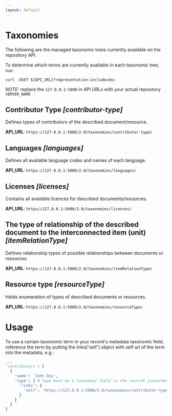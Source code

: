 ```yaml
---
layout: default
---
```


# Taxonomies

The following are the managed taxonomic trees currently available on the repository API.

To determine which terms are currently available in each taxonomic tree, run:

```shell
curl -XGET ${API_URL}?representation:include=dsc
```

_NOTE:_ replace the `127.0.0.1:5000` in API URLs with your actual repository `SERVER_NAME`

## Contributor Type _[contributor-type]_

Defines types of contributors of the described document/resource.

**API_URL**: `https://127.0.0.1:5000/2.0/taxonomies/contributor-type/`

## Languages _[languages]_ ##

Defines all available language codes and names of each language.

**API_URL**: `https://127.0.0.1:5000/2.0/taxonomies/languages/`

## Licenses _[licenses]_

Contains all available licences for described documents/resources.

**API_URL**: `https//127.0.0.1:5000/2.0/taxonomies/licenses/`

## The type of relationship of the described document to the interconnected item (unit) _[itemRelationType]_

Defines relationship types of possible relationships between documents or resources.

**API_URL**: `https://127.0.0.1:5000/2.0/taxonomies/itemRelationType/`

## Resource type _[resourceType]_

Holds enumeration of types of described documents or resources.

**API_URL**: `https://127.0.0.1:5000/2.0/taxonomies/resourceType/`

# Usage

To use a certain taxonomic term in your record's metadata taxonomic field, reference the term by putting the
links['self'] object with self url of the term into the metadata, e.g.:

```python
...
'contributors': [
  {
    'name': 'John Doe',
    'type': { # Type must be a taxonomic field in the records jsonschema
      'links': {
        'self': 'https://127.0.0.1:5000/2.0/taxonomies/contributor-type/data-curator'
      }
    }
  }
]
```
